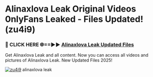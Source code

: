 # Alinaxlova Leak Original Videos 0nlyFans Leaked - Files Updated! (zu4i9)

<h3>🔴 CLICK HERE 🌐==►► <a href="https://tinyurl.com/2jnfzry5" rel="nofollow">Alinaxlova Leak Updated Files</a></h3>

Get Alinaxlova Leak and all content. Now you can access all videos and pictures of Alinaxlova Leak. New Updated Files 2025!

[![zu4i9](https://i.imgur.com/GyGTBgg.gif)](https://tinyurl.com/2jnfzry5)
alinaxlova leak